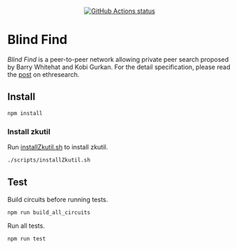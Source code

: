 <p align="center">
  <a href="https://github.com/mhchia/blind-find/actions?workflow=nodejs"><img alt="GitHub Actions status" src="https://github.com/mhchia/blind-find/workflows/nodejs/badge.svg"></a>
</p>

# Blind Find
*Blind Find* is a peer-to-peer network allowing private peer search proposed by Barry Whitehat and Kobi Gurkan. For the detail specification, please read the [post][blind-find-ethresearch] on ethresearch.

## Install
```bash
npm install
```

### Install zkutil

Run [installZkutil.sh](scripts/installZkutil.sh) to install zkutil.

```bash
./scripts/installZkutil.sh
```

## Test

Build circuits before running tests.
```bash
npm run build_all_circuits
```

Run all tests.

```bash
npm run test
```

[blind-find-ethresearch]: https://ethresear.ch/t/blind-find-private-social-network-search/6988
